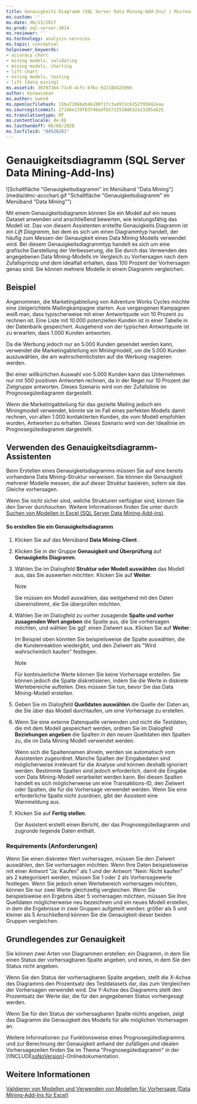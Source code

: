 ```yaml
---
title: Genauigkeits Diagramm (SQL Server Data Mining-Add-Ins) | Microsoft-Dokumentation
ms.custom: ''
ms.date: 06/13/2017
ms.prod: sql-server-2014
ms.reviewer: ''
ms.technology: analysis-services
ms.topic: conceptual
helpviewer_keywords:
- accuracy chart
- mining models, validating
- mining models, charting
- lift chart
- mining models, testing
- lift [data mining]
ms.assetid: 303973b4-71c0-4cfc-b7bc-92218b52509d
author: minewiskan
ms.author: owend
ms.openlocfilehash: 15ba71b6beb46280f1fc3ad972c6252f95842eaa
ms.sourcegitcommit: 2f166e139f637d6edfb5731510d632a13205eb25
ms.translationtype: MT
ms.contentlocale: de-DE
ms.lasthandoff: 06/08/2020
ms.locfileid: "84528281"
---
```

# <a name="accuracy-chart-sql-server-data-mining-add-ins"></a>Genauigkeitsdiagramm (SQL Server Data Mining-Add-Ins)
  ![Schaltfläche "Genauigkeitsdiagramm" im Menüband "Data Mining"](media/dmc-accchart.gif "Schaltfläche "Genauigkeitsdiagramm" im Menüband "Data Mining"")  
  
 Mit einem Genauigkeitsdiagramm können Sie ein Modell auf ein neues Dataset anwenden und anschließend bewerten, wie leistungsfähig das Modell ist. Das von diesem Assistenten erstellte Genauigkeits Diagramm ist ein *Lift Diagramm*, bei dem es sich um einen Diagrammtyp handelt, der häufig zum Messen der Genauigkeit eines Data Mining Modells verwendet wird. Bei diesem Genauigkeitsdiagrammtyp handelt es sich um eine grafische Darstellung der Verbesserung, die Sie durch das Verwenden des angegebenen Data Mining-Modells im Vergleich zu Vorhersagen nach dem Zufallsprinzip und dem Idealfall erhalten, dass 100 Prozent der Vorhersagen genau sind. Sie können mehrere Modelle in einem Diagramm vergleichen.  
  
## <a name="example"></a>Beispiel  
 Angenommen, die Marketingabteilung von Adventure Works Cycles möchte eine zielgerichtete Mailingkampagne starten. Aus vergangenen Kampagnen weiß man, dass typischerweise mit einer Antwortquote von 10 Prozent zu rechnen ist. Eine Liste mit 10.000 potenziellen Kunden ist in einer Tabelle in der Datenbank gespeichert. Ausgehend von der typischen Antwortquote ist zu erwarten, dass 1.000 Kunden antworten.  
  
 Da die Werbung jedoch nur an 5.000 Kunden gesendet werden kann, verwendet die Marketingabteilung ein Miningmodell, um die 5.000 Kunden auszuwählen, die am wahrscheinlichsten auf die Werbung reagieren werden.  
  
 Bei einer willkürlichen Auswahl von 5.000 Kunden kann das Unternehmen nur mit 500 positiven Antworten rechnen, da in der Regel nur 10 Prozent der Zielgruppe antworten. Dieses Szenario wird von der Zufallslinie im Prognosegütediagramm dargestellt.  
  
 Wenn die Marketingabteilung für das gezielte Mailing jedoch ein Miningmodell verwendet, könnte sie im Fall eines perfekten Modells damit rechnen, von allen 1.000 kontaktierten Kunden, die vom Modell empfohlen wurden, Antworten zu erhalten. Dieses Szenario wird von der Ideallinie im Prognosegütediagramm dargestellt.  
  
## <a name="using-the-accuracy-chart-wizard"></a>Verwenden des Genauigkeitsdiagramm-Assistenten  
 Beim Erstellen eines Genauigkeitsdiagramms müssen Sie auf eine bereits vorhandene Data Mining-Struktur verweisen. Sie können die Genauigkeit mehrerer Modelle messen, die auf dieser Struktur basieren, sofern sie das Gleiche vorhersagen.  
  
 Wenn Sie nicht sicher sind, welche Strukturen verfügbar sind, können Sie den Server durchsuchen. Weitere Informationen finden Sie unter durch [Suchen von Modellen in Excel &#40;SQL Server Data Mining-Add-ins&#41;](browsing-models-in-excel-sql-server-data-mining-add-ins.md).  
  
#### <a name="to-create-an-accuracy-chart"></a>So erstellen Sie ein Genauigkeitsdiagramm  
  
1.  Klicken Sie auf das Menüband **Data Mining-Client** .  
  
2.  Klicken Sie in der Gruppe **Genauigkeit und Überprüfung** auf **Genauigkeits Diagramm**.  
  
3.  Wählen Sie im Dialogfeld **Struktur oder Modell auswählen** das Modell aus, das Sie auswerten möchten. Klicken Sie auf **Weiter**.  
  
    > [!NOTE]  
    >  Sie müssen ein Modell auswählen, das weitgehend mit den Daten übereinstimmt, die Sie überprüfen möchten.  
  
4.  Wählen Sie im Dialogfeld zu vorher zusagende **Spalte und vorher zusagenden Wert angeben** die Spalte aus, die Sie vorhersagen möchten, und wählen Sie ggf. einen Zielwert aus. Klicken Sie auf **Weiter**.  
  
     Im Beispiel oben könnten Sie beispielsweise die Spalte auswählen, die die Kundenreaktion wiedergibt, und den Zielwert als "Wird wahrscheinlich kaufen" festlegen.  
  
    > [!NOTE]  
    >  Für kontinuierliche Werte können Sie keine Vorhersage erstellen. Sie können jedoch die Spalte diskretisieren, indem Sie die Werte in diskrete Wertebereiche aufteilen. Dies müssen Sie tun, bevor Sie das Data Mining-Modell erstellen.  
  
5.  Geben Sie im Dialogfeld **Quelldaten auswählen** die Quelle der Daten an, die Sie über das Modell durchlaufen, um eine Vorhersage zu erstellen.  
  
6.  Wenn Sie eine externe Datenquelle verwenden und nicht die Testdaten, die mit dem Modell gespeichert werden, ordnen Sie im Dialogfeld **Beziehungen angeben** die Spalten in den neuen Quelldaten den Spalten zu, die im Data Mining Modell verwendet werden.  
  
     Wenn sich die Spaltennamen ähneln, werden sie automatisch vom Assistenten zugeordnet. Manche Spalten der Eingabedaten sind möglicherweise irrelevant für die Analyse und können deshalb ignoriert werden. Bestimmte Spalten sind jedoch erforderlich, damit die Eingabe vom Data Mining-Modell verarbeitet werden kann. Bei diesen Spalten handelt es sich möglicherweise um eine Transaktions-ID, den Zielwert oder Spalten, die für die Vorhersage verwendet werden. Wenn Sie eine erforderliche Spalte nicht zuordnen, gibt der Assistent eine Warnmeldung aus.  
  
7.  Klicken Sie auf **Fertig stellen**.  
  
     Der Assistent erstellt einen Bericht, der das Prognosegütediagramm und zugrunde liegende Daten enthält.  
  
### <a name="requirements"></a>Requirements (Anforderungen)  
 Wenn Sie einen diskreten Wert vorhersagen, müssen Sie den Zielwert auswählen, den Sie vorhersagen möchten. Wenn Ihre Daten beispielsweise mit einer Antwort "Ja: Kaufen" als 1 und der Antwort "Nein: Nicht kaufen" als 2 kategorisiert werden, müssen Sie 1 oder 2 als Vorhersagewerte festlegen. Wenn Sie jedoch einen Wertebereich vorhersagen möchten, können Sie nur zwei Werte gleichzeitig vergleichen. Wenn Sie beispielsweise ein Ergebnis über 5 vorhersagen möchten, müssen Sie Ihre Quelldaten möglicherweise neu bezeichnen und ein neues Modell erstellen, in dem die Ergebnisse in zwei Gruppen aufgeteilt werden: größer als 5 und kleiner als 5 Anschließend können Sie die Genauigkeit dieser beiden Gruppen vergleichen.  
  
## <a name="understanding-accuracy"></a>Grundlegendes zur Genauigkeit  
 Sie können zwei Arten von Diagrammen erstellen: ein Diagramm, in dem Sie einen Status der vorhersagbaren Spalte angeben, und eines, in dem Sie den Status nicht angeben.  
  
 Wenn Sie den Status der vorhersagbaren Spalte angeben, stellt die X-Achse des Diagramms den Prozentsatz des Testdatasets dar, das zum Vergleichen der Vorhersagen verwendet wird. Die Y-Achse des Diagramms stellt den Prozentsatz der Werte dar, die für den angegebenen Status vorhergesagt werden.  
  
 Wenn Sie für den Status der vorhersagbaren Spalte nichts angeben, zeigt das Diagramm die Genauigkeit des Modells für alle möglichen Vorhersagen an.  
  
 Weitere Informationen zur Funktionsweise eines Prognosegütediagramms und zur Berechnung der Genauigkeit anhand der zufälligen und idealen Vorhersagezeilen finden Sie im Thema "Prognosegütediagramm" in der [!INCLUDE[ssNoVersion](../includes/ssnoversion-md.md)]-Onlinedokumentation.  
  
## <a name="see-also"></a>Weitere Informationen  
 [Validieren von Modellen und Verwenden von Modellen für Vorhersage &#40;Data Mining-Add-Ins für Excel&#41;](validating-models-and-using-models-for-prediction-data-mining-add-ins-for-excel.md)  
  
  
